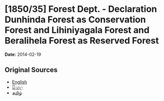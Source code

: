 # [1850/35] Forest Dept. - Declaration Dunhinda Forest as Conservation Forest and Lihiniyagala Forest and Beralihela Forest as Reserved Forest

**Date:** 2014-02-19

## Original Sources

- [English](https://documents.gov.lk/view/extra-gazettes/2014/2/1850-35_E.pdf)
- [සිංහල](https://documents.gov.lk/view/extra-gazettes/2014/2/1850-35_S.pdf)
- [தமிழ்](https://documents.gov.lk/view/extra-gazettes/2014/2/1850-35_T.pdf)
